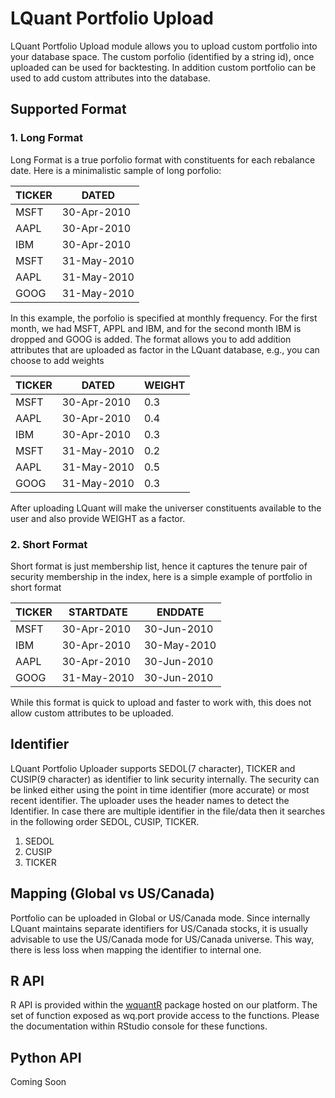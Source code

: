 # LQuant Portfolio Upload 



LQuant Portfolio Upload module allows you to upload custom portfolio into your database space. The custom porfolio (identified by a string id), once uploaded can be used for backtesting. In addition custom portfolio can be used to add custom attributes into the database. 





## **Supported Format**

### 1. Long Format
	
Long Format is a true porfolio format with constituents for each rebalance date. Here is a minimalistic sample of long porfolio:

|TICKER|DATED|
|------|-----|
|MSFT|30-Apr-2010|
|AAPL|30-Apr-2010|
|IBM|30-Apr-2010|
|MSFT|31-May-2010|
|AAPL|31-May-2010|
|GOOG|31-May-2010|

In this example, the porfolio is specified at monthly frequency. For the first month, we had MSFT, APPL and IBM, and for the second month IBM is dropped and GOOG is added. The  format allows you to add addition attributes that are uploaded as factor in the LQuant database, e.g., you can choose to add weights 

|TICKER|DATED|WEIGHT|
|------|-----|------|
|MSFT|30-Apr-2010|0.3|
|AAPL|30-Apr-2010|0.4|
|IBM|30-Apr-2010|0.3|
|MSFT|31-May-2010|0.2|
|AAPL|31-May-2010|0.5|
|GOOG|31-May-2010|0.3|

After uploading LQuant will make the universer constituents available to the user and also provide WEIGHT as a factor. 

### 2. Short Format

Short format is just membership list, hence it captures the tenure pair of security membership in the index, here is a simple example of portfolio in short format

|TICKER|STARTDATE|ENDDATE|
|------|---------|--------|
|MSFT|30-Apr-2010|30-Jun-2010|
|IBM |30-Apr-2010|30-May-2010|
|AAPL|30-Apr-2010|30-Jun-2010|
|GOOG|31-May-2010|30-Jun-2010|

While this format is quick to upload and faster to work with, this does not allow custom attributes to be uploaded. 


## Identifier

LQuant Portfolio Uploader supports SEDOL(7 character), TICKER and CUSIP(9 character) as identifier to link security internally. The security can be linked either using the point in time identifier (more accurate) or most recent identifier. The uploader uses the header names to detect the Identifier. In case there are multiple identifier in the file/data then it searches in the following order SEDOL, CUSIP, TICKER. 

1. SEDOL
2. CUSIP
3. TICKER



## Mapping (Global vs US/Canada)
Portfolio can be uploaded in Global or US/Canada mode. Since internally LQuant maintains separate identifiers for US/Canada stocks, it is usually advisable to use the US/Canada mode for US/Canada universe. This way, there is less loss when mapping the identifier to internal one. 


## R API

R API is provided within the [wquantR](https://github.com/wolferesearch/docs/blob/master/r-api/wquantR.pdf) package hosted on our platform. The set of function exposed as wq.port provide access to the functions. Please the documentation within RStudio console for these functions. 


## Python API
Coming Soon


 





